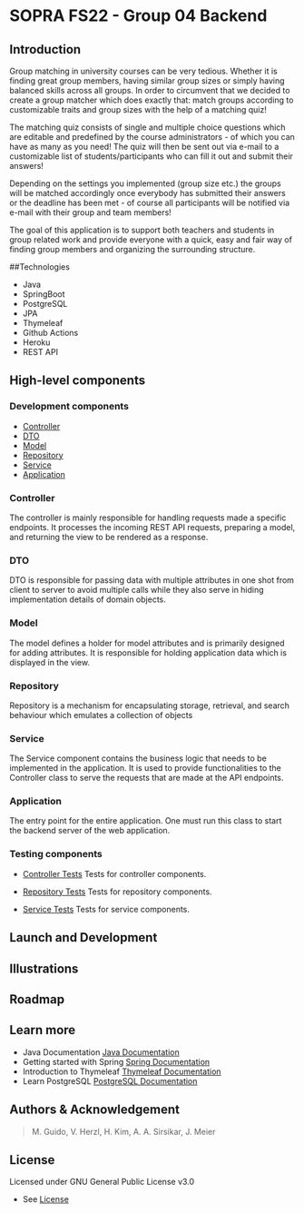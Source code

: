 # SOPRA FS22 - Group 04 Backend

## Introduction

Group matching in university courses can be very tedious. Whether it is finding great group members, having similar group sizes
or simply having balanced skills across all groups.
In order to circumvent that we decided to create a group matcher which does exactly that: match groups according to customizable
traits and group sizes with the help of a matching quiz!

The matching quiz consists of single and multiple choice questions which are editable and predefined by the course administrators -
of which you can have as many as you need! The quiz will then be sent out via e-mail to a customizable list of students/participants
who can fill it out and submit their answers!

Depending on the settings you implemented (group size etc.) the groups will be matched accordingly once everybody has submitted
their answers or the deadline has been met - of course all participants will be notified via e-mail with their group and team members!

The goal of this application is to support both teachers and students in group related work and provide everyone with a quick, easy
and fair way of finding group members and organizing the surrounding structure.

##Technologies
- Java
- SpringBoot
- PostgreSQL
- JPA
- Thymeleaf
- Github Actions
- Heroku
- REST API

## High-level components
### Development components

- [Controller](src/main/java/ch/uzh/soprafs22/groupmatcher/controller)
- [DTO](src/main/java/ch/uzh/soprafs22/groupmatcher/dto)
- [Model](src/main/java/ch/uzh/soprafs22/groupmatcher/model)
- [Repository](src/main/java/ch/uzh/soprafs22/groupmatcher/repository)
- [Service](src/main/java/ch/uzh/soprafs22/groupmatcher/service)
- [Application](src/main/java/ch/uzh/soprafs22/groupmatcher/Application.java)

### Controller
The controller is mainly responsible for handling requests made a specific endpoints. It processes the incoming REST API requests, preparing a model, and returning the view to be rendered as a response.

### DTO
DTO is responsible for passing data with multiple attributes in one shot from client to server to avoid multiple calls while they also serve in hiding implementation details of domain objects.

### Model
The model defines a holder for model attributes and is primarily designed for adding attributes. It is responsible for holding application data which is displayed in the view.

### Repository
Repository is a mechanism for encapsulating storage, retrieval, and search behaviour which emulates a collection of objects 

### Service
The Service component contains the business logic that needs to be implemented in the application. It is used to provide functionalities to the Controller class to serve the requests that are made at the API endpoints.

### Application
The entry point for the entire application. One must run this class to start the backend server of the web application.

### Testing components
- [Controller Tests](src/test/java/ch/uzh/soprafs22/groupmatcher/controller)
Tests for controller components.

- [Repository Tests](src/test/java/ch/uzh/soprafs22/groupmatcher/repository)
Tests for repository components.

- [Service Tests](src/test/java/ch/uzh/soprafs22/groupmatcher/service)
Tests for service components.

## Launch and Development

## Illustrations

## Roadmap

## Learn more
- Java Documentation [Java Documentation](https://docs.oracle.com/en/java/)
- Getting started with Spring [Spring Documentation](https://spring.io/guides/gs/spring-boot/)
- Introduction to Thymeleaf [Thymeleaf Documentation](https://www.baeldung.com/thymeleaf-in-spring-mvc)
- Learn PostgreSQL [PostgreSQL Documentation](https://www.postgresql.org/docs/)

## Authors & Acknowledgement
>M. Guido, V. Herzl, H. Kim, A. A. Sirsikar, J. Meier

## License
Licensed under GNU General Public License v3.0
- See [License](LICENSE)